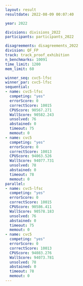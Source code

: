 ```yaml
---
layout: result
resultdate: 2022-08-09 00:07:40

year: 2022

divisions: divisions_2022
participants: participants_2022

disagreements: disagreements_2022
division: QF_FP
track: track_proof_exhibition
n_benchmarks: 10091
time_limit: 1200
mem_limit: 60

winner_seq: cvc5-lfsc
winner_par: cvc5-lfsc
sequential:
- name: cvc5-lfsc
  competing: "yes"
  errorScore: 0
  correctScore: 10015
  CPUScore: 90567.271
  WallScore: 90582.243
  unsolved: 76
  abstained: 0
  timeout: 75
  memout: 0
- name: cvc5
  competing: "yes"
  errorScore: 0
  correctScore: 10013
  CPUScore: 94063.526
  WallScore: 94077.731
  unsolved: 78
  abstained: 0
  timeout: 78
  memout: 0
parallel:
- name: cvc5-lfsc
  competing: "yes"
  errorScore: 0
  correctScore: 10015
  CPUScore: 90586.411
  WallScore: 90578.183
  unsolved: 76
  abstained: 0
  timeout: 75
  memout: 0
- name: cvc5
  competing: "yes"
  errorScore: 0
  correctScore: 10013
  CPUScore: 94083.276
  WallScore: 94073.781
  unsolved: 78
  abstained: 0
  timeout: 78
  memout: 0
---
```

